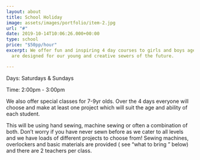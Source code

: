 ```yaml
---
layout: about
title: School Holiday
image: assets/images/portfolio/item-2.jpg
url: "#"
date: 2019-10-14T10:06:26.000+00:00
type: school
price: "$50pp/hour"
excerpt: We offer fun and inspiring 4 day courses to girls and boys aged 9 -17 years  which
  are designed for our young and creative sewers of the future.

---
```

Days: Saturdays & Sundays

Time: 2:00pm - 3:00pm

We also offer special classes for 7-9yr olds. Over the 4 days everyone will choose and make at least one project which will suit the age and ability of each student. 

This will be using hand sewing, machine sewing or often a combination of both. Don’t worry if you have never sewn before as we cater to all levels and we have loads of different projects to choose from! Sewing machines, overlockers and basic materials are provided ( see “what to bring ” below) and there are 2 teachers per class.